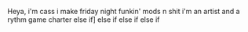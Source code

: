 Heya, i'm cass
i make friday night funkin' mods n shit
i'm an artist and a rythm game charter
else if]
else if
else if 
else if
